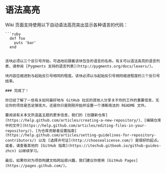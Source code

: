 # 语法高亮

Wiki 页面支持使用以下自动语法高亮突出显示各种语言的代码：

```text
```ruby
  def foo
    puts 'bar'
  end
```
```

该块必须以三个反引号开始，可选地后跟着该块包含的语言的名称。有关可以语法高亮的语言列表，请参阅 [Pygments 支持的语言列表](http://pygments.org/docs/lexers/)。

块内容应缩进到与起始反引号相同的程度。该块必须以与起始反引号相同缩进程度的三个反引号结束。

### 完成了！

你已经了解了一些有关如何最好地与 GitHub 社区的其他人分享关于你的工作的重要信息，无论你的项目是否足够庞大，还是你只是刚刚开始并设置一个清晰简洁的 README 文件。

要阅读有关本文所涵盖主题的更多信息，我们的 [创建新仓库](https://help.github.com/articles/creating-a-new-repository/)、[编辑仓库中的文件](https://help.github.com/articles/editing-files-in-your-repository/)、[为仓库贡献者设置指南](https://help.github.com/articles/setting-guidelines-for-repository-contributors/) 以及 [选择许可证](http://choosealicense.com/) 是很好的起点。或者，请查看其他的 [GitHub 指南](https://itechub.gitbook.io/github-guides-zhcn) 以继续学习。

最后，如果你对为项目构建文档网站感兴趣，我们建议你使用 [GitHub Pages](https://pages.github.com/)。  


